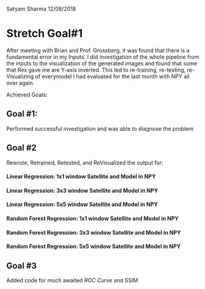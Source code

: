 Satyam Sharma
12/08/2018

# Stretch Goal#1
After meeting with Brian and Prof. Grossberg, it was found that there is a fundamental error in my Inputs. I did investigation of the whole pipeline from the inputs to the visualization of the generated images and found that some that Rex gave me are Y-axis inverted. This led to re-training, re-testing, re-Visualizing of everymodel I had evaluated for the last month with NPY all over again. 

Achieved Goals:

## Goal #1:
Performed successful investigation and was able to diagnose the problem

## Goal #2
Rewrote, Retrained, Retested, and ReVisualized the output for:

#### Linear Regression: 1x1 window Satellite and Model in NPY
#### Linear Regression: 3x3 window Satellite and Model in NPY
#### Linear Regression: 5x5 window Satellite and Model in NPY

#### Random Forest Regression: 1x1 window Satellite and Model in NPY
#### Random Forest Regression: 3x3 window Satellite and Model in NPY
#### Random Forest Regression: 5x5 window Satellite and Model in NPY


## Goal #3
Added code for much awaited *ROC Curve* and SSIM
